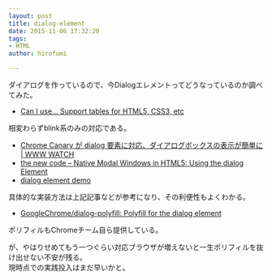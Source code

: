 ```yaml
---
layout: post
title: dialog-element
date: 2015-11-06 17:32:20
tags:
- HTML
author: hirofumi

---
```

ダイアログを作っているので、今Dialogエレメントってどうなっているのか調べてみた。

-   [Can I use… Support tables for HTML5, CSS3, etc](http://caniuse.com/#feat=dialog)

相変わらずblink系のみの対応である。

-   [Chrome Canary が dialog 要素に対応、ダイアログボックスの表示が簡単に | WWW WATCH](https://hyper-text.org/archives/2013/09/chrome_dialog_element_support.shtml)
-   [the new code – Native Modal Windows in HTML5: Using the dialog Element](http://thenewcode.com/957/Native-Modal-Windows-in-HTML5-Using-the-dialog-Element?utm_campaign=Front%2BEnd%2BDev%2BWeekly&utm_medium=web&utm_source=Front_End_Dev_Weekly_77)
-   [dialog element demo](http://demo.agektmr.com/dialog/)

具体的な実装方法は上記記事などが参考になり、その利便性もよくわかる。

-   [GoogleChrome/dialog-polyfill: Polyfill for the dialog element](https://github.com/GoogleChrome/dialog-polyfill)

ポリフィルもChromeチーム自ら提供している。

が、やはりせめてもう一つぐらい対応ブラウザが増えないと一生ポリフィルを抜け出せない不安が残る。  
現時点での実践投入はまだ早いかと。